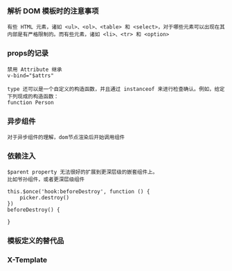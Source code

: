 ### 解析 DOM 模板时的注意事项

    有些 HTML 元素，诸如 <ul>、<ol>、<table> 和 <select>，对于哪些元素可以出现在其内部是有严格限制的。而有些元素，诸如 <li>、<tr> 和 <option>
    
### props的记录
    禁用 Attribute 继承
    v-bind="$attrs"

    type 还可以是一个自定义的构造函数，并且通过 instanceof 来进行检查确认。例如，给定下列现成的构造函数：
    function Person 

### 异步组件
    对于异步组件的理解，dom节点渲染后开始调用组件

### 依赖注入
    $parent property 无法很好的扩展到更深层级的嵌套组件上。
    比如爷孙组件，或者更深层级组件

    this.$once('hook:beforeDestroy', function () {
        picker.destroy()
    })
    beforeDestroy() {

    }
    
### 模板定义的替代品

### X-Template